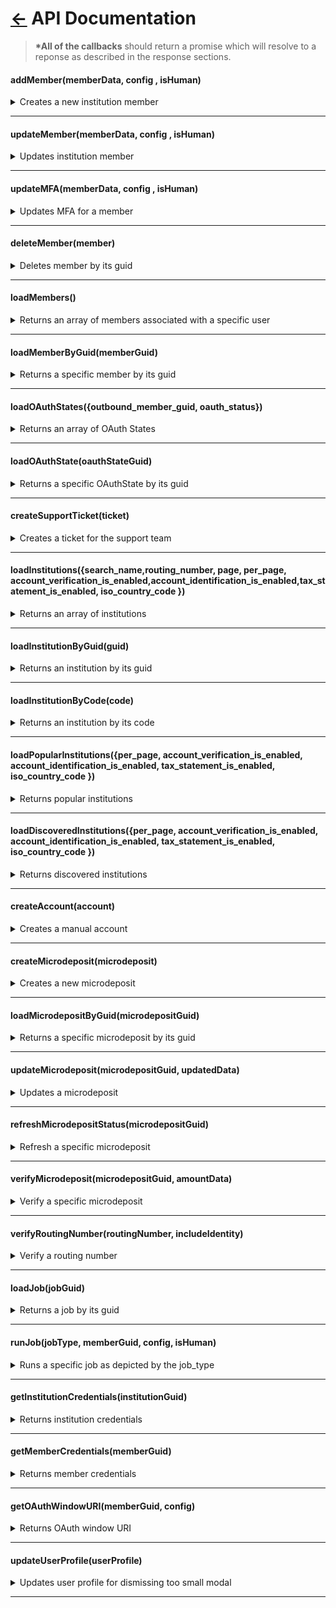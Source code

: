 # [←](../README.md#apiprovider) API Documentation

> **\*All of the callbacks** should return a promise which will resolve to a reponse as described in the response sections.

#### addMember(memberData, config , isHuman)

<details>
 <summary>Creates a new institution member</summary>

##### Parameters

> | name         | type     | data type                                              | description                                                                                                                              |
> | ------------ | -------- | ------------------------------------------------------ | ---------------------------------------------------------------------------------------------------------------------------------------- |
> | `memberData` | required | object                                                 | The connect widget will need the correct type of credential required by the financial institution, with values provided by the end user. |
> | `config`     | required | [`ClientConfigType`](../typings/connectProps.d.ts#L19) | The connect widget uses the config to set the initial state and behavior of the widget. [More details](./CLIENT_CONFIG.md)               |
> | `isHuman`    | optional | boolean                                                | NA                                                                                                                                       |

##### Responses

> | http code | content-type       | response                                                                                                                                                                                                                                                                                                                                                                                                                                                                                                                                                                                                                                                                                                                                                                                                                        |
> | --------- | ------------------ | ------------------------------------------------------------------------------------------------------------------------------------------------------------------------------------------------------------------------------------------------------------------------------------------------------------------------------------------------------------------------------------------------------------------------------------------------------------------------------------------------------------------------------------------------------------------------------------------------------------------------------------------------------------------------------------------------------------------------------------------------------------------------------------------------------------------------------- |
> | `200`     | `application/json` | `{"member": { "aggregated_at": "2016-10-13T18:07:57.000Z","background_aggregation_is_disabled": false"connection_status":"CONNECTED","guid": "MBR-123","id": "unique_id","institution_code": "testbank","is_being_aggregated": false,"is_managed_by_user": false,"is_manual": false,"is_oauth": false,"metadata": "\\\"credentials_last_refreshed_at\\\": \\\"2015-10-15\\\"","most_recent_job_detail_code": null,"most_recent_job_detail_text": "","name": "Test Bank","oauth_window_uri": "https://testbank.com/oauth/authorize?client_id=b8OikQ4Ep3NuSUrQ13DdvFuwpNx-qqoAsJDVAQCy&redirect_uri=https%3A%2F%2Ftest.com%2Foauth%2Fredirect_from&response_type=code&scope=openid&state=d745bd4ee6f0f9c184757f574bcc2df2""successfully_aggregated_at": "2016-10-13T17:57:38.000Z","user_guid": "USR-123","user_id": "user123"}}` |
> | `40#`     | `application/json` | `{"response": {"status": 40#}}`                                                                                                                                                                                                                                                                                                                                                                                                                                                                                                                                                                                                                                                                                                                                                                                                 |
> | `409`     | `application/json` | `{"response": {"status": 409, "data": {"guid": "MBR-123"}}}`                                                                                                                                                                                                                                                                                                                                                                                                                                                                                                                                                                                                                                                                                                                                                                    |

</details>

---

#### updateMember(memberData, config , isHuman)

<details>
 <summary>Updates institution member</summary>

##### Parameters

> | name         | type     | data type                                              | description                                                                                                                              |
> | ------------ | -------- | ------------------------------------------------------ | ---------------------------------------------------------------------------------------------------------------------------------------- |
> | `memberData` | required | object                                                 | The connect widget will need the correct type of credential required by the financial institution, with values provided by the end user. |
> | `config`     | required | [`ClientConfigType`](../typings/connectProps.d.ts#L19) | The connect widget uses the config to set the initial state and behavior of the widget. [More details](./CLIENT_CONFIG.md)               |
> | `isHuman`    | optional | boolean                                                | NA                                                                                                                                       |

##### Responses

> | http code | content-type       | response                                                                                                                                                                                                                                                                                                                                                                                                                                                                                                                                                                                                                                                                                                                                                                                                                        |
> | --------- | ------------------ | ------------------------------------------------------------------------------------------------------------------------------------------------------------------------------------------------------------------------------------------------------------------------------------------------------------------------------------------------------------------------------------------------------------------------------------------------------------------------------------------------------------------------------------------------------------------------------------------------------------------------------------------------------------------------------------------------------------------------------------------------------------------------------------------------------------------------------- |
> | `200`     | `application/json` | `{"member": { "aggregated_at": "2016-10-13T18:07:57.000Z","background_aggregation_is_disabled": false"connection_status":"CONNECTED","guid": "MBR-123","id": "unique_id","institution_code": "testbank","is_being_aggregated": false,"is_managed_by_user": false,"is_manual": false,"is_oauth": false,"metadata": "\\\"credentials_last_refreshed_at\\\": \\\"2015-10-15\\\"","most_recent_job_detail_code": null,"most_recent_job_detail_text": "","name": "Test Bank","oauth_window_uri": "https://testbank.com/oauth/authorize?client_id=b8OikQ4Ep3NuSUrQ13DdvFuwpNx-qqoAsJDVAQCy&redirect_uri=https%3A%2F%2Ftest.com%2Foauth%2Fredirect_from&response_type=code&scope=openid&state=d745bd4ee6f0f9c184757f574bcc2df2""successfully_aggregated_at": "2016-10-13T17:57:38.000Z","user_guid": "USR-123","user_id": "user123"}}` |
> | `40#`     | `application/json` | `{"response": {"status": 40#, "data": {"guid": "MBR-123", ...}}}`                                                                                                                                                                                                                                                                                                                                                                                                                                                                                                                                                                                                                                                                                                                                                               |

</details>

---

#### updateMFA(memberData, config , isHuman)

<details>
 <summary>Updates MFA for a member</summary>

##### Parameters

> | name         | type     | data type                                              | description                                                                                                                              |
> | ------------ | -------- | ------------------------------------------------------ | ---------------------------------------------------------------------------------------------------------------------------------------- |
> | `memberData` | required | object                                                 | The connect widget will need the correct type of credential required by the financial institution, with values provided by the end user. |
> | `config`     | required | [`ClientConfigType`](../typings/connectProps.d.ts#L19) | The connect widget uses the config to set the initial state and behavior of the widget. [More details](./CLIENT_CONFIG.md)               |
> | `isHuman`    | optional | boolean                                                | NA                                                                                                                                       |

##### Responses

> | http code | content-type       | response                                                                                                                                                                                                                                                                                                                                                                                                                                                                                                                                                                                                                                                                                                                                                                                                                        |
> | --------- | ------------------ | ------------------------------------------------------------------------------------------------------------------------------------------------------------------------------------------------------------------------------------------------------------------------------------------------------------------------------------------------------------------------------------------------------------------------------------------------------------------------------------------------------------------------------------------------------------------------------------------------------------------------------------------------------------------------------------------------------------------------------------------------------------------------------------------------------------------------------- |
> | `200`     | `application/json` | `{"member": { "aggregated_at": "2016-10-13T18:07:57.000Z","background_aggregation_is_disabled": false"connection_status":"CONNECTED","guid": "MBR-123","id": "unique_id","institution_code": "testbank","is_being_aggregated": false,"is_managed_by_user": false,"is_manual": false,"is_oauth": false,"metadata": "\\\"credentials_last_refreshed_at\\\": \\\"2015-10-15\\\"","most_recent_job_detail_code": null,"most_recent_job_detail_text": "","name": "Test Bank","oauth_window_uri": "https://testbank.com/oauth/authorize?client_id=b8OikQ4Ep3NuSUrQ13DdvFuwpNx-qqoAsJDVAQCy&redirect_uri=https%3A%2F%2Ftest.com%2Foauth%2Fredirect_from&response_type=code&scope=openid&state=d745bd4ee6f0f9c184757f574bcc2df2""successfully_aggregated_at": "2016-10-13T17:57:38.000Z","user_guid": "USR-123","user_id": "user123"}}` |
> | `40#`     | `application/json` | `{"response": {"status": 40#, "data": { "message": "Test message here"}}}`                                                                                                                                                                                                                                                                                                                                                                                                                                                                                                                                                                                                                                                                                                                                                      |

</details>

---

#### deleteMember(member)

<details>
  <summary>Deletes member by its guid</summary>

##### Parameters

> | name     | type     | data type | description         |
> | -------- | -------- | --------- | ------------------- |
> | `member` | required | string    | The specific member |

##### Responses

> | http code | content-type       | response                                       |
> | --------- | ------------------ | ---------------------------------------------- |
> | `200`     | `application/json` | `{"guid": "MBR-123", ...}`                     |
> | `40#`     | `application/json` | `{"status": 40#, "data": {"guid": "MBR-123"}}` |

</details>

---

#### loadMembers()

<details>
 <summary>Returns an array of members associated with a specific user</code></summary>

##### Responses

> | http code          | content-type       | response                                                                                                                                                                                                                                                                                                                                                                                                                                                                                                                                                                                                                                                                                                                                                                                                                           |
> | ------------------ | ------------------ | ---------------------------------------------------------------------------------------------------------------------------------------------------------------------------------------------------------------------------------------------------------------------------------------------------------------------------------------------------------------------------------------------------------------------------------------------------------------------------------------------------------------------------------------------------------------------------------------------------------------------------------------------------------------------------------------------------------------------------------------------------------------------------------------------------------------------------------- |
> | `200`              | `application/json` | `{"members": [{ "aggregated_at": "2016-10-13T18:07:57.000Z","background_aggregation_is_disabled": false"connection_status":"CONNECTED","guid": "MBR-123","id": "unique_id","institution_code": "testbank","is_being_aggregated": false,"is_managed_by_user": false,"is_manual": false,"is_oauth": false,"metadata": "\\\"credentials_last_refreshed_at\\\": \\\"2015-10-15\\\"","most_recent_job_detail_code": null,"most_recent_job_detail_text": "","name": "Test Bank","oauth_window_uri": "https://testbank.com/oauth/authorize?client_id=b8OikQ4Ep3NuSUrQ13DdvFuwpNx-qqoAsJDVAQCy&redirect_uri=https%3A%2F%2Ftest.com%2Foauth%2Fredirect_from&response_type=code&scope=openid&state=d745bd4ee6f0f9c184757f574bcc2df2""successfully_aggregated_at": "2016-10-13T17:57:38.000Z","user_guid": "USR-123","user_id": "user123"}]}` |
> | `40#`              | `application/json` | `{"response": {"status": 40#, "data": {}}}`                                                                                                                                                                                                                                                                                                                                                                                                                                                                                                                                                                                                                                                                                                                                                                                        |
> | `VerifyNotEnabled` | `application/json` | `instanceof Error + {"entity_type": "member", "name": "VerifyNotEnabled", "message": "This connection doesn't support verification."}`                                                                                                                                                                                                                                                                                                                                                                                                                                                                                                                                                                                                                                                                                             |

</details>

---

#### loadMemberByGuid(memberGuid)

<details>
 <summary>Returns a specific member by its guid</code></summary>

##### Parameters

> | name           | type     | data type | description               |
> | -------------- | -------- | --------- | ------------------------- |
> | `memberGuid`   | required | string    | The specific member guid  |
> | `clientLocale` | optional | string    | The locale for the widget |

##### Responses

> | http code | content-type       | response                                                                                                                                                                                                                                                                                                                                                                                                                                                                                                                                                                                                                                                                                                                                                                                                                                                                                                                                                                                |
> | --------- | ------------------ | --------------------------------------------------------------------------------------------------------------------------------------------------------------------------------------------------------------------------------------------------------------------------------------------------------------------------------------------------------------------------------------------------------------------------------------------------------------------------------------------------------------------------------------------------------------------------------------------------------------------------------------------------------------------------------------------------------------------------------------------------------------------------------------------------------------------------------------------------------------------------------------------------------------------------------------------------------------------------------------- |
> | `200`     | `application/json` | `{"member": { "aggregated_at": "2016-10-13T18:07:57.000Z","background_aggregation_is_disabled": false"connection_status":"CONNECTED", "error": { "error_code": 1000, "error_message": "Test error message.", "error_type": "MEMBER", "locale": "en", "user_message": "Test user message." }, "guid": "MBR-123","id": "unique_id","institution_code": "testbank","is_being_aggregated": false,"is_managed_by_user": false,"is_manual": false,"is_oauth": false,"metadata": "\\\"credentials_last_refreshed_at\\\": \\\"2015-10-15\\\"","most_recent_job_detail_code": null,"most_recent_job_detail_text": "","name": "Test Bank","oauth_window_uri": "https://testbank.com/oauth/authorize?client_id=b8OikQ4Ep3NuSUrQ13DdvFuwpNx-qqoAsJDVAQCy&redirect_uri=https%3A%2F%2Ftest.com%2Foauth%2Fredirect_from&response_type=code&scope=openid&state=d745bd4ee6f0f9c184757f574bcc2df2""successfully_aggregated_at": "2016-10-13T17:57:38.000Z","user_guid": "USR-123","user_id": "user123"}}` |
> | `40#`     | `application/json` | `{"response": {"status": 40#, "data": {"message": "Test message here"}}}`                                                                                                                                                                                                                                                                                                                                                                                                                                                                                                                                                                                                                                                                                                                                                                                                                                                                                                               |

</details>

---

#### loadOAuthStates({outbound_member_guid, oauth_status})

<details>
 <summary>Returns an array of OAuth States</summary>

##### Parameters

> | name                   | type     | data type | description |
> | ---------------------- | -------- | --------- | ----------- |
> | `outbound_member_guid` | optional | string    |             |
> | `oauth_status`         | optional | string    |             |

##### Responses

> | http code | content-type       | response                                                                                                                                                                                                                                                      |
> | --------- | ------------------ | ------------------------------------------------------------------------------------------------------------------------------------------------------------------------------------------------------------------------------------------------------------- |
> | `200`     | `application/json` | `[{ "guid": "OAS-1","auth_status": 1,"created_at": "2023-07-27T20:13:44+00:00","error_reason": null,"first_retrieved_at": null, "inbound_member_guid": null,"outbound_member_guid": "MBR-1","updated_at": "2023-07-27T20:13:44+00:00","user_guid": "USR-1"}]` |
> | `40#`     | `application/json` | `{"response": {"status": 40#, "data": { "message": "Test message here"}}}`                                                                                                                                                                                    |

</details>

---

#### loadOAuthState(oauthStateGuid)

<details>
 <summary>Returns a specific OAuthState by its guid</summary>

##### Parameters

> | name             | type     | data type | description |
> | ---------------- | -------- | --------- | ----------- |
> | `oauthStateGuid` | optional | string    |             |

##### Responses

> | http code | content-type       | response                                                                                                                                                                                                                                                                       |
> | --------- | ------------------ | ------------------------------------------------------------------------------------------------------------------------------------------------------------------------------------------------------------------------------------------------------------------------------ |
> | `200`     | `application/json` | `{"oauth_state": { "guid": "OAS-1","auth_status": 1"created_at": "2023-07-31T21:37:22+00:00","error_reason": null,"first_retrieved_at": null,"inbound_member_guid": null,"outbound_member_guid": "MBR-123","updated_at": "2023-07-31T21:37:22+00:00","user_guid": "USR-123"}}` |
> | `40#`     | `application/json` | `{"response": {"status": 40#, "data": { "message": "Test message here"}}}`                                                                                                                                                                                                     |

</details>

---

#### createSupportTicket(ticket)

<details>
 <summary>Creates a ticket for the support team</code></summary>

##### Parameters

> | name     | type     | data type                                           | description |
> | -------- | -------- | --------------------------------------------------- | ----------- |
> | `ticket` | required | [`SupportTicketType`](./typings/apiTypes.d.ts#L261) |             |

##### Responses

> | http code | content-type       | response                                                                   |
> | --------- | ------------------ | -------------------------------------------------------------------------- |
> | `200`     | `application/json` |                                                                            |
> | `40#`     | `application/json` | `{"response": {"status": 40#, "data": { "message": "Test message here"}}}` |

</details>

---

#### loadInstitutions({search_name,routing_number, page, per_page, account_verification_is_enabled,account_identification_is_enabled,tax_statement_is_enabled, iso_country_code })

<details>
 <summary>Returns an array of institutions</code></summary>

##### Parameters

xee

> | name                                | type     | data type | description |
> | ----------------------------------- | -------- | --------- | ----------- |
> | `search_name`                       | optional | string    |             |
> | `routing_number`                    | optional | string    |             |
> | `iso_country_code`                  | optional | string    |             |
> | `page`                              | optional | number    |             |
> | `per_page`                          | optional | number    |             |
> | `account_verification_is_enabled`   | optional | boolean   |             |
> | `account_identification_is_enabled` | optional | boolean   |             |
> | `tax_statement_is_enabled`          | optional | boolean   |             |

##### Responses

> | http code | content-type       | response                                                                                                                                                                                                                                                                                                                                                                                                                                                           |
> | --------- | ------------------ | ------------------------------------------------------------------------------------------------------------------------------------------------------------------------------------------------------------------------------------------------------------------------------------------------------------------------------------------------------------------------------------------------------------------------------------------------------------------ |
> | `200`     | `application/json` | `[{account_verification_is_enabled: true,code: "gringotts",forgot_password_credential_recovery_url: "https:/testbank.com/forgot_password", forgot_username_credential_recovery_url: null,guid: "INS-f1a3285d-e855-b68f-6aa7-8ae775c0e0e9",login_url: null, name: "Gringotts", popularity: 32685,supports_oauth: false,tax_statement_is_enabled: false,trouble_signing_credential_recovery_url: "https:/testbank.com/forgot_password",url: "https:/testbank.com"}]` |
> | `40#`     | `application/json` | `{"response": {"status": 40#, "data": { "message": "Test message here"}}}`                                                                                                                                                                                                                                                                                                                                                                                         |

</details>

---

#### loadInstitutionByGuid(guid)

<details>
 <summary>Returns an institution by its guid</summary>

##### Parameters

> | name   | type     | data type | description |
> | ------ | -------- | --------- | ----------- |
> | `guid` | required | string    |             |

##### Responses

> | http code | content-type       | response                                                                                                                                                                                                                                                                                                                                                                                                                                                         |
> | --------- | ------------------ | ---------------------------------------------------------------------------------------------------------------------------------------------------------------------------------------------------------------------------------------------------------------------------------------------------------------------------------------------------------------------------------------------------------------------------------------------------------------- |
> | `200`     | `application/json` | `{account_verification_is_enabled: true,code: "gringotts",forgot_password_credential_recovery_url: "https:/testbank.com/forgot_password", forgot_username_credential_recovery_url: null,guid: "INS-f1a3285d-e855-b68f-6aa7-8ae775c0e0e9",login_url: null, name: "Gringotts", popularity: 32685,supports_oauth: false,tax_statement_is_enabled: false,trouble_signing_credential_recovery_url: "https:/testbank.com/forgot_password",url: "https:/testbank.com"}` |
> | `40#`     | `application/json` | `{"response": {"status": 40#, "data": { "message": "Test message here"}}}`                                                                                                                                                                                                                                                                                                                                                                                       |

</details>

---

#### loadInstitutionByCode(code)

<details>
 <summary>Returns an institution by its code</summary>

##### Parameters

> | name   | type     | data type | description      |
> | ------ | -------- | --------- | ---------------- |
> | `code` | optional | string    | institution code |

##### Responses

> | http code | content-type       | response                                                                                                                                                                                                                                                                                                                                                                                                                                                         |
> | --------- | ------------------ | ---------------------------------------------------------------------------------------------------------------------------------------------------------------------------------------------------------------------------------------------------------------------------------------------------------------------------------------------------------------------------------------------------------------------------------------------------------------- |
> | `200`     | `application/json` | `{account_verification_is_enabled: true,code: "gringotts",forgot_password_credential_recovery_url: "https:/testbank.com/forgot_password", forgot_username_credential_recovery_url: null,guid: "INS-f1a3285d-e855-b68f-6aa7-8ae775c0e0e9",login_url: null, name: "Gringotts", popularity: 32685,supports_oauth: false,tax_statement_is_enabled: false,trouble_signing_credential_recovery_url: "https:/testbank.com/forgot_password",url: "https:/testbank.com"}` |
> | `40#`     | `application/json` | `{"response": {"status": 40#, "data": { "message": "Test message here"}}}`                                                                                                                                                                                                                                                                                                                                                                                       |

</details>

---

#### loadPopularInstitutions({per_page, account_verification_is_enabled, account_identification_is_enabled, tax_statement_is_enabled, iso_country_code })

<details>
 <summary>Returns popular institutions</code></summary>

##### Parameters

> | name                                | type     | data type | description |
> | ----------------------------------- | -------- | --------- | ----------- |
> | `iso_country_code`                  | optional | string    |             |
> | `per_page`                          | optional | number    |             |
> | `account_verification_is_enabled`   | optional | boolean   |             |
> | `account_identification_is_enabled` | optional | boolean   |             |
> | `tax_statement_is_enabled`          | optional | boolean   |             |

##### Responses

> | http code | content-type       | response                                                                                                                                                                                                                                                                                                                                                                                                                                                           |
> | --------- | ------------------ | ------------------------------------------------------------------------------------------------------------------------------------------------------------------------------------------------------------------------------------------------------------------------------------------------------------------------------------------------------------------------------------------------------------------------------------------------------------------ |
> | `200`     | `application/json` | `[{account_verification_is_enabled: true,code: "gringotts",forgot_password_credential_recovery_url: "https:/testbank.com/forgot_password", forgot_username_credential_recovery_url: null,guid: "INS-f1a3285d-e855-b68f-6aa7-8ae775c0e0e9",login_url: null, name: "Gringotts", popularity: 32685,supports_oauth: false,tax_statement_is_enabled: false,trouble_signing_credential_recovery_url: "https:/testbank.com/forgot_password",url: "https:/testbank.com"}]` |
> | `40#`     | `application/json` | `{"response": {"data": {"message": "Test message here"}, "status: 40#}, "config": {"url": "www.test.com/loadPopularInstitutions"}}`                                                                                                                                                                                                                                                                                                                                |

</details>

---

#### loadDiscoveredInstitutions({per_page, account_verification_is_enabled, account_identification_is_enabled, tax_statement_is_enabled, iso_country_code })

<details>
 <summary>Returns discovered institutions</summary>

##### Parameters

> | name                                | type     | data type | description |
> | ----------------------------------- | -------- | --------- | ----------- |
> | `iso_country_code`                  | optional | string    |             |
> | `per_page`                          | optional | number    |             |
> | `account_verification_is_enabled`   | optional | boolean   |             |
> | `account_identification_is_enabled` | optional | boolean   |             |
> | `tax_statement_is_enabled`          | optional | boolean   |             |

##### Responses

> | http code | content-type       | response                                                                                                                                                                                                                                                                                                                                                                                                                                                           |
> | --------- | ------------------ | ------------------------------------------------------------------------------------------------------------------------------------------------------------------------------------------------------------------------------------------------------------------------------------------------------------------------------------------------------------------------------------------------------------------------------------------------------------------ |
> | `200`     | `application/json` | `[{account_verification_is_enabled: true,code: "gringotts",forgot_password_credential_recovery_url: "https:/testbank.com/forgot_password", forgot_username_credential_recovery_url: null,guid: "INS-f1a3285d-e855-b68f-6aa7-8ae775c0e0e9",login_url: null, name: "Gringotts", popularity: 32685,supports_oauth: false,tax_statement_is_enabled: false,trouble_signing_credential_recovery_url: "https:/testbank.com/forgot_password",url: "https:/testbank.com"}]` |
> | `40#`     | `application/json` | `{"response": {"data": {"message": "Test message here"}, "status: 40#}, "config": {"url": "www.test.com/loadPopularInstitutions"}}`                                                                                                                                                                                                                                                                                                                                |

</details>

---

#### createAccount(account)

<details>
 <summary>Creates a manual account</summary>

##### Parameters

> | name      | type     | data type                                        | description |
> | --------- | -------- | ------------------------------------------------ | ----------- |
> | `account` | required | [AccountCreateType](../typings/apiTypes.d.ts#L2) |             |

##### Responses

> | http code | content-type       | response                                                                                                                     |
> | --------- | ------------------ | ---------------------------------------------------------------------------------------------------------------------------- |
> | `200`     | `application/json` | `{"guid": "ACC-123","account_type": "CHECKING"}`                                                                             |
> | `40#`     | `application/json` | `{ "response": {"data": { "message": "Test message here"}, "status": 40#}, "config": {"url": "www.test.com/createAccount"}}` |

</details>

---

#### createMicrodeposit(microdeposit)

<details>
 <summary>Creates a new microdeposit</summary>

##### Parameters

> | name           | type     | data type                                               | description |
> | -------------- | -------- | ------------------------------------------------------- | ----------- |
> | `microdeposit` | required | [MicrodepositCreateType](../typings/apiTypes.d.ts#L141) |             |

##### Responses

> | http code | content-type       | response                                                                                                                                                                                                                                                                                                                                             |
> | --------- | ------------------ | ---------------------------------------------------------------------------------------------------------------------------------------------------------------------------------------------------------------------------------------------------------------------------------------------------------------------------------------------------- |
> | `200`     | `application/json` | `{ account_name: 'Test Checking',account_number: '123456789',account_type: 1,can_auto_verify: false,deposit_expected_at: '2023-04-13T09:00:00+00:00,email: 'test@test.com', first_name: 'First',guid: 'MIC-123',last_name: 'Last', routing_number: '123456789',status : 0,status_name: 'INITIATED',updated_at: '1681151550',user_guid: 'USR-123', }` |
> | `40#`     | `application/json` | `{"response": {"status": 40#, "data": { "message": "Test message here"}}}`                                                                                                                                                                                                                                                                           |

</details>

---

#### loadMicrodepositByGuid(microdepositGuid)

<details>
 <summary>Returns a specific microdeposit by its guid</code></summary>

##### Parameters

> | name               | type     | data type | description |
> | ------------------ | -------- | --------- | ----------- |
> | `microdepositGuid` | required | string    |             |

##### Responses

> | http code | content-type       | response                                                                                                                                                                                                                                                                                                                                             |
> | --------- | ------------------ | ---------------------------------------------------------------------------------------------------------------------------------------------------------------------------------------------------------------------------------------------------------------------------------------------------------------------------------------------------- |
> | `200`     | `application/json` | `{ account_name: 'Test Checking',account_number: '123456789',account_type: 1,can_auto_verify: false,deposit_expected_at: '2023-04-13T09:00:00+00:00,email: 'test@test.com', first_name: 'First',guid: 'MIC-123',last_name: 'Last', routing_number: '123456789',status : 0,status_name: 'INITIATED',updated_at: '1681151550',user_guid: 'USR-123', }` |
> | `40#`     | `application/json` | `{"response": {"status": 40#, "data": { "message": "Test message here"}}}`                                                                                                                                                                                                                                                                           |

</details>

---

#### updateMicrodeposit(microdepositGuid, updatedData)

<details>
 <summary>Updates a microdeposit</summary>

##### Parameters

##### Parameters

> | name               | type     | data type                                               | description |
> | ------------------ | -------- | ------------------------------------------------------- | ----------- |
> | `microdepositGuid` | optional | string                                                  |             |
> | `updatedData`      | optional | [MicrodepositUpdateType](../typings/apiTypes.d.ts#L151) |             |

##### Responses

> | http code | content-type       | response                                                                                                                                                                                                                                                                                                                                             |
> | --------- | ------------------ | ---------------------------------------------------------------------------------------------------------------------------------------------------------------------------------------------------------------------------------------------------------------------------------------------------------------------------------------------------- |
> | `200`     | `application/json` | `{ account_name: 'Test Checking',account_number: '123456789',account_type: 1,can_auto_verify: false,deposit_expected_at: '2023-04-13T09:00:00+00:00,email: 'test@test.com', first_name: 'First',guid: 'MIC-123',last_name: 'Last', routing_number: '123456789',status : 0,status_name: 'INITIATED',updated_at: '1681151550',user_guid: 'USR-123', }` |
> | `400`     | `application/json` | `{"response": {"status": 40#, "data": { "guid": "MIC-123", ...}}}`                                                                                                                                                                                                                                                                                   |

</details>

---

#### refreshMicrodepositStatus(microdepositGuid)

<details>
 <summary>Refresh a specific microdeposit</summary>

##### Parameters

> | name               | type     | data type | description |
> | ------------------ | -------- | --------- | ----------- |
> | `microdepositGuid` | required | string    |             |

##### Responses

> | http code | content-type       | response                                                                                                                                                                                                                                                                                                                                             |
> | --------- | ------------------ | ---------------------------------------------------------------------------------------------------------------------------------------------------------------------------------------------------------------------------------------------------------------------------------------------------------------------------------------------------- |
> | `200`     | `application/json` | `{ account_name: 'Test Checking',account_number: '123456789',account_type: 1,can_auto_verify: false,deposit_expected_at: '2023-04-13T09:00:00+00:00,email: 'test@test.com', first_name: 'First',guid: 'MIC-123',last_name: 'Last', routing_number: '123456789',status : 0,status_name: 'INITIATED',updated_at: '1681151550',user_guid: 'USR-123', }` |
> | `40#`     | `application/json` | `{"response": {"status": 40#}}`                                                                                                                                                                                                                                                                                                                      |

</details>

---

#### verifyMicrodeposit(microdepositGuid, amountData)

<details>
 <summary>Verify a specific microdeposit</summary>

##### Parameters

> | name               | type     | data type                                               | description |
> | ------------------ | -------- | ------------------------------------------------------- | ----------- |
> | `microdepositGuid` | optional | string                                                  |             |
> | `amountData`       | optional | [MicroDepositVerifyType](../typings/apiTypes.d.ts#L160) |             |

##### Responses

> | http code | content-type       | response                                                                                                                                                                                                                                                                                                                                             |
> | --------- | ------------------ | ---------------------------------------------------------------------------------------------------------------------------------------------------------------------------------------------------------------------------------------------------------------------------------------------------------------------------------------------------- |
> | `200`     | `application/json` | `{ account_name: 'Test Checking',account_number: '123456789',account_type: 1,can_auto_verify: false,deposit_expected_at: '2023-04-13T09:00:00+00:00,email: 'test@test.com', first_name: 'First',guid: 'MIC-123',last_name: 'Last', routing_number: '123456789',status : 0,status_name: 'INITIATED',updated_at: '1681151550',user_guid: 'USR-123', }` |
> | `40#`     | `application/json` | `{"response": {"status": 40#}}`                                                                                                                                                                                                                                                                                                                      |

</details>

---

#### verifyRoutingNumber(routingNumber, includeIdentity)

<details>
 <summary>Verify a routing number</summary>

##### Parameters

> | name              | type     | data type | description |
> | ----------------- | -------- | --------- | ----------- |
> | `routingNumber`   | required | string    |             |
> | `includeIdentity` | required | boolean   |             |

##### Responses

> | http code | content-type       | response                                                                     |
> | --------- | ------------------ | ---------------------------------------------------------------------------- |
> | `200`     | `application/json` | `blockedRoutingNumber: {guid: null,reason: 3, reason_name: "IAV_PREFERRED"}` |
> | `40#`     | `application/json` | `{"response": {"status": 40#}}`                                              |

</details>

---

#### loadJob(jobGuid)

<details>
 <summary>Returns a job by its guid</summary>

##### Parameters

> | name       | type     | data type | description |
> | ---------- | -------- | --------- | ----------- |
> | `job_guid` | optional | string    |             |

##### Responses

> | http code | content-type       | response                                                        |
> | --------- | ------------------ | --------------------------------------------------------------- |
> | `200`     | `application/json` | `{guid: "JOB-1",job_type: 0,status: 6,finished_at: 1682356863}` |
> | `40#`     | `application/json` | `{"response": {"status": 40#}}`                                 |

</details>

---

#### runJob(jobType, memberGuid, config, isHuman)

<details>
 <summary>Runs a specific job as depicted by the job_type</summary>

##### Parameters

> | name          | type     | data type                                              | description                                                                                                                                                         |
> | ------------- | -------- | ------------------------------------------------------ | ------------------------------------------------------------------------------------------------------------------------------------------------------------------- |
> | `jobType`     | required | number                                                 | `AGGREGATION: 0,VERIFICATION: 1, IDENTIFICATION: 2,HISTORY: 3,STATEMENT: 4,ORDER: 5,REWARD: 6,BALANCE: 7,MICRO_DEPOSIT: 8,TAX: 9,CREDIT_REPORT: 10,COMBINATION: 11` |
> | `member_guid` | required | string                                                 |                                                                                                                                                                     |
> | `config`      | required | [`ClientConfigType`](../typings/connectProps.d.ts#L19) | The connect widget uses the config to set the initial state and behavior of the widget. [More details](./CLIENT_CONFIG.md)                                          |
> | `isHuman`     | optional | boolean                                                |

##### Responses

> | http code | content-type       | response                                                                   |
> | --------- | ------------------ | -------------------------------------------------------------------------- |
> | `200`     | `application/json` | `{"job_guid": "MBR-1","status": 6}`                                        |
> | `40#`     | `application/json` | `{"response": {"status": 40#, "data": {"message": "Test message here."}}}` |
> | `409`     | `application/json` | `{"response": {"status": 409, "data": {"message": "Test message here."}}}` |

</details>

---

#### getInstitutionCredentials(institutionGuid)

<details>
 <summary>Returns institution credentials</summary>

##### Parameters

> | name              | type     | data type | description |
> | ----------------- | -------- | --------- | ----------- |
> | `institutionGuid` | optional | string    |             |

##### Responses

> | http code | content-type       | response                                                                                                                                                 |
> | --------- | ------------------ | -------------------------------------------------------------------------------------------------------------------------------------------------------- |
> | `200`     | `application/json` | `{credentials: [{display_order: 1,field_name: 'LOGIN', field_type: 3,guid: 'CRD-123',label: 'Username',meta_data: null,optional: false,options: null}]}` |
> | `40#`     | `application/json` | `{"response": {"status": 40#}}`                                                                                                                          |

</details>

---

#### getMemberCredentials(memberGuid)

<details>
 <summary>Returns member credentials</summary>

##### Parameters

> | name         | type     | data type | description |
> | ------------ | -------- | --------- | ----------- |
> | `memberGuid` | optional | string    |             |

##### Responses

> | http code | content-type       | response                                                                                                                                                 |
> | --------- | ------------------ | -------------------------------------------------------------------------------------------------------------------------------------------------------- |
> | `200`     | `application/json` | `{credentials: [{display_order: 1,field_name: 'LOGIN', field_type: 3,guid: 'CRD-123',label: 'Username',meta_data: null,optional: false,options: null}]}` |
> | `40#`     | `application/json` | `{"response": {"status": 40#}}`                                                                                                                          |

</details>

---

#### getOAuthWindowURI(memberGuid, config)

<details>
 <summary>Returns OAuth window URI</summary>

##### Parameters

> | name         | type     | data type                                              | description                                                                                                                |
> | ------------ | -------- | ------------------------------------------------------ | -------------------------------------------------------------------------------------------------------------------------- |
> | `memberGuid` | optional | string                                                 |                                                                                                                            |
> | `config`     | required | [`ClientConfigType`](../typings/connectProps.d.ts#L19) | The connect widget uses the config to set the initial state and behavior of the widget. [More details](./CLIENT_CONFIG.md) |

##### Responses

> | http code | content-type       | response                                                                                                                                                                                                                                                              |
> | --------- | ------------------ | --------------------------------------------------------------------------------------------------------------------------------------------------------------------------------------------------------------------------------------------------------------------- |
> | `200`     | `application/json` | `{guid: "MBR-123",oauth_window_uri: "https:/testbank.com/oauth/authorize?client_id=QNxNCdUN5pjVdjPk1HKWRsGO2DE_EOaHutrXH&redirect_uri=https%3A%2F%2Fapp.testbank.com%2Foauth%2Fredirect_from&response_type=code&scope=read&state=30b10bf99b063b8b0caee61ec42d3cd8" }` |
> | `40#`     | `application/json` | `{"response": {"status": 40#}}`                                                                                                                                                                                                                                       |

</details>

---

#### updateUserProfile(userProfile)

<details>
 <summary>Updates user profile for dismissing too small modal</summary>

##### Parameters

> | name          | type     | data type | description                                                                                                                          |
> | ------------- | -------- | --------- | ------------------------------------------------------------------------------------------------------------------------------------ |
> | `userProfile` | required | object    | `{userProfile: [UserProfileResponseType](../typings/apiTypes.d.ts#L283), too_small_modal_dismissed_at: "2023-04-13T09:00:00+00:00"}` |

##### Responses

> | http code | content-type       | response                                                                                                                                                                                                                                                              |
> | --------- | ------------------ | --------------------------------------------------------------------------------------------------------------------------------------------------------------------------------------------------------------------------------------------------------------------- |
> | `200`     | `application/json` | `{guid: "MBR-123",oauth_window_uri: "https:/testbank.com/oauth/authorize?client_id=QNxNCdUN5pjVdjPk1HKWRsGO2DE_EOaHutrXH&redirect_uri=https%3A%2F%2Fapp.testbank.com%2Foauth%2Fredirect_from&response_type=code&scope=read&state=30b10bf99b063b8b0caee61ec42d3cd8" }` |
> | `40#`     | `application/json` | `{"response": {"status": 40#}}`                                                                                                                                                                                                                                       |

</details>

---
